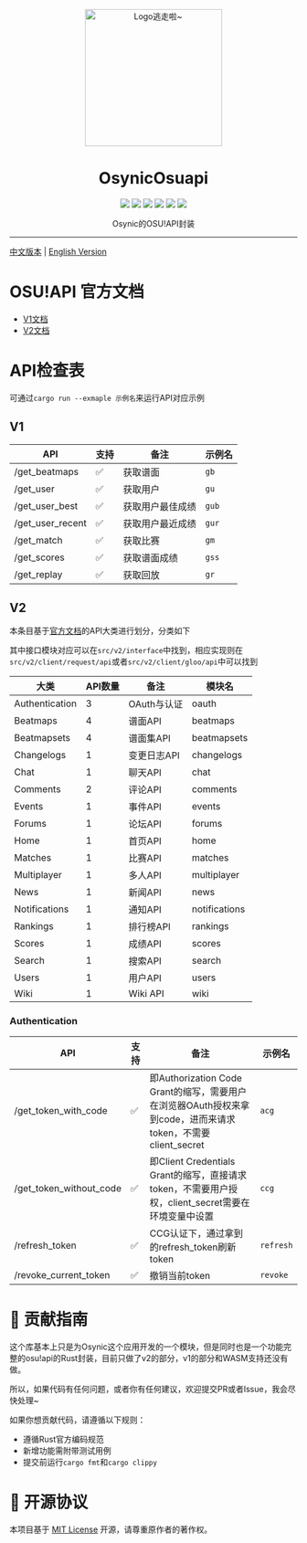 <!-- markdownlint-disable MD033 MD041 MD045 -->
<p align="center" dir="auto">
    <img style="height:240px;width:240px" src="https://s2.loli.net/2025/03/10/GSsjOcHqdtBkyu9.png" alt="Logo逃走啦~"/>
</p>

<h1 align="center" tabindex="-1" class="heading-element" dir="auto">OsynicOsuapi</h1>

<p align="center">
  <a href="https://www.rust-lang.org/" target="_blank"><img src="https://img.shields.io/badge/Rust-1.85%2B-blue"/></a>
  <a href="https://crates.io/crates/osynic_osuapi" target="_blank"><img src="https://img.shields.io/crates/v/osynic_osuapi"/></a>
  <a href="https://docs.rs/osynic_osuapi" target="_blank"><img src="https://img.shields.io/docsrs/osynic_osuapi/0.1.0"/></a>
  <a href="https://github.com/osynicite/osynic_osuapi" target="_blank"><img src="https://img.shields.io/badge/License-MIT-green.svg"/></a>
  <a href="https://discord.gg/JWyvc6M5" target="_blank"><img src="https://img.shields.io/badge/chat-discord-7289da.svg"/></a>
  <a href="https://github.com/osynicite" target="_blank"><img src="https://img.shields.io/badge/buy%20me-a%20coffee-orange.svg?style=flat-square"/></a>

</p>

<p align="center">
    Osynic的OSU!API封装
</p>

<hr />

[中文版本](README.md) | [English Version](README_EN.md)

# OSU!API 官方文档

- [V1文档](https://github.com/ppy/osu-api/wiki)
- [V2文档](https://osu.ppy.sh/docs/index.html)

# API检查表

可通过`cargo run --exmaple 示例名`来运行API对应示例

## V1

| API              | 支持 | 备注             | 示例名 |
| ---------------- | ---- | ---------------- | ------ |
| /get_beatmaps    | ✅    | 获取谱面         | `gb`   |
| /get_user        | ✅    | 获取用户         | `gu`   |
| /get_user_best   | ✅    | 获取用户最佳成绩 | `gub`  |
| /get_user_recent | ✅    | 获取用户最近成绩 | `gur`  |
| /get_match       | ✅    | 获取比赛         | `gm`   |
| /get_scores      | ✅    | 获取谱面成绩     | `gss`  |
| /get_replay      | ✅    | 获取回放         | `gr`   |

## V2

本条目基于[官方文档](https://osu.ppy.sh/docs/index.html)的API大类进行划分，分类如下

其中接口模块对应可以在`src/v2/interface`中找到，相应实现则在`src/v2/client/request/api`或者`src/v2/client/gloo/api`中可以找到

| 大类           | API数量 | 备注        | 模块名        |
| -------------- | ------- | ----------- | ------------- |
| Authentication | 3       | OAuth与认证 | oauth          |
| Beatmaps       | 4       | 谱面API     | beatmaps      |
| Beatmapsets    | 4       | 谱面集API   | beatmapsets   |
| Changelogs     | 1       | 变更日志API | changelogs    |
| Chat           | 1       | 聊天API     | chat          |
| Comments       | 2       | 评论API     | comments      |
| Events         | 1       | 事件API     | events        |
| Forums         | 1       | 论坛API     | forums        |
| Home           | 1       | 首页API     | home          |
| Matches        | 1       | 比赛API     | matches       |
| Multiplayer    | 1       | 多人API     | multiplayer   |
| News           | 1       | 新闻API     | news          |
| Notifications  | 1       | 通知API     | notifications |
| Rankings       | 1       | 排行榜API   | rankings      |
| Scores         | 1       | 成绩API     | scores        |
| Search         | 1       | 搜索API     | search        |
| Users          | 1       | 用户API     | users         |
| Wiki           | 1       | Wiki API    | wiki          |

### Authentication

| API                     | 支持 | 备注                                                                                                        | 示例名 |
| ----------------------- | ---- | ----------------------------------------------------------------------------------------------------------- | ------ |
| /get_token_with_code    | ✅    | 即Authorization Code Grant的缩写，需要用户在浏览器OAuth授权来拿到code，进而来请求token，不需要client_secret | `acg`  |
| /get_token_without_code | ✅    | 即Client Credentials Grant的缩写，直接请求token，不需要用户授权，client_secret需要在环境变量中设置          | `ccg`  |
| /refresh_token         | ✅    | CCG认证下，通过拿到的refresh_token刷新token                                                                                                  | `refresh`   |
|/revoke_current_token| ✅    | 撤销当前token                                                                                              | `revoke`  |


# 🤝 贡献指南

这个库基本上只是为Osynic这个应用开发的一个模块，但是同时也是一个功能完整的osu!api的Rust封装，目前只做了v2的部分，v1的部分和WASM支持还没有做。

所以，如果代码有任何问题，或者你有任何建议，欢迎提交PR或者Issue，我会尽快处理~

如果你想贡献代码，请遵循以下规则：

- 遵循Rust官方编码规范
- 新增功能需附带测试用例
- 提交前运行`cargo fmt`和`cargo clippy`

# 📜 开源协议

本项目基于 [MIT License](LICENSE) 开源，请尊重原作者的著作权。
